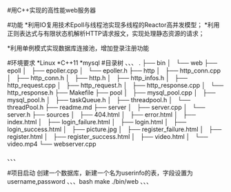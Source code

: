 #用C++实现的高性能web服务器

#功能
*利用IO复用技术Epoll与线程池实现多线程的Reactor高并发模型；
*利用正则表达式与有限状态机解析HTTP请求报文，实现处理静态资源的请求；

*利用单例模式实现数据库连接池，增加登录注册功能

#环境要求
*Linux
*C++11
*mysql
#目录树
、、、
.
├── bin
│   └── web
├── epoll
│   ├── epoller.cpp
│   └── epoller.h
├── http
│   ├── http_conn.cpp
│   ├── http_conn.h
│   ├── http.h
│   ├── http_infos.h
│   ├── http_request.cpp
│   ├── http_request.h
│   ├── http_response.cpp
│   └── http_response.h
├── Makefile
├── pool
│   ├── mysql_pool.cpp
│   ├── mysql_pool.h
│   ├── taskQueue.h
│   ├── threadpool.h
│   └── threadPool.h
├── readme.md
├── server
│   ├── server.cpp
│   └── server.h
├── sources
│   ├── 404.html
│   ├── error.html
│   ├── index.html
│   ├── login_failure.html
│   ├── login.html
│   ├── login_success.html
│   ├── picture.jpg
│   ├── register_failure.html
│   ├── register.html
│   ├── register_success.html
│   ├── video.html
│   └── video.mp4
└── webserver.cpp



、、、


#项目启动
创建一个数据库，新建一个名为userinfo的表，字段设置为username,password
、、、bash
make
./bin/web
、、、